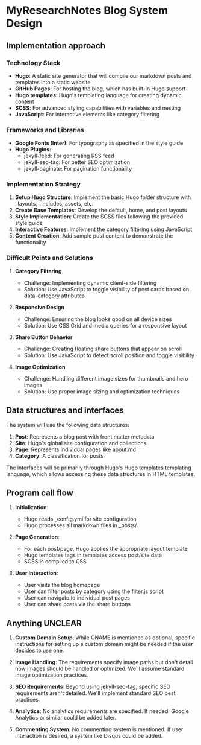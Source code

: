 # MyResearchNotes Blog System Design

## Implementation approach

### Technology Stack
- **Hugo**: A static site generator that will compile our markdown posts and templates into a static website
- **GitHub Pages**: For hosting the blog, which has built-in Hugo support
- **Hugo templates**: Hugo's templating language for creating dynamic content
- **SCSS**: For advanced styling capabilities with variables and nesting
- **JavaScript**: For interactive elements like category filtering

### Frameworks and Libraries
- **Google Fonts (Inter)**: For typography as specified in the style guide
- **Hugo Plugins**: 
  - jekyll-feed: For generating RSS feed
  - jekyll-seo-tag: For better SEO optimization
  - jekyll-paginate: For pagination functionality

### Implementation Strategy
1. **Setup Hugo Structure**: Implement the basic Hugo folder structure with _layouts, _includes, assets, etc.
2. **Create Base Templates**: Develop the default, home, and post layouts
3. **Style Implementation**: Create the SCSS files following the provided style guide
4. **Interactive Features**: Implement the category filtering using JavaScript
5. **Content Creation**: Add sample post content to demonstrate the functionality

### Difficult Points and Solutions

1. **Category Filtering**
   - Challenge: Implementing dynamic client-side filtering
   - Solution: Use JavaScript to toggle visibility of post cards based on data-category attributes

2. **Responsive Design**
   - Challenge: Ensuring the blog looks good on all device sizes
   - Solution: Use CSS Grid and media queries for a responsive layout

3. **Share Button Behavior**
   - Challenge: Creating floating share buttons that appear on scroll
   - Solution: Use JavaScript to detect scroll position and toggle visibility

4. **Image Optimization**
   - Challenge: Handling different image sizes for thumbnails and hero images
   - Solution: Use proper image sizing and optimization techniques

## Data structures and interfaces

The system will use the following data structures:

1. **Post**: Represents a blog post with front matter metadata
2. **Site**: Hugo's global site configuration and collections
3. **Page**: Represents individual pages like about.md
4. **Category**: A classification for posts

The interfaces will be primarily through Hugo's Hugo templates templating language, which allows accessing these data structures in HTML templates.

## Program call flow

1. **Initialization**:
   - Hugo reads _config.yml for site configuration
   - Hugo processes all markdown files in _posts/

2. **Page Generation**:
   - For each post/page, Hugo applies the appropriate layout template
   - Hugo templates tags in templates access post/site data
   - SCSS is compiled to CSS

3. **User Interaction**:
   - User visits the blog homepage
   - User can filter posts by category using the filter.js script
   - User can navigate to individual post pages
   - User can share posts via the share buttons

## Anything UNCLEAR

1. **Custom Domain Setup**: While CNAME is mentioned as optional, specific instructions for setting up a custom domain might be needed if the user decides to use one.

2. **Image Handling**: The requirements specify image paths but don't detail how images should be handled or optimized. We'll assume standard image optimization practices.

3. **SEO Requirements**: Beyond using jekyll-seo-tag, specific SEO requirements aren't detailed. We'll implement standard SEO best practices.

4. **Analytics**: No analytics requirements are specified. If needed, Google Analytics or similar could be added later.

5. **Commenting System**: No commenting system is mentioned. If user interaction is desired, a system like Disqus could be added.